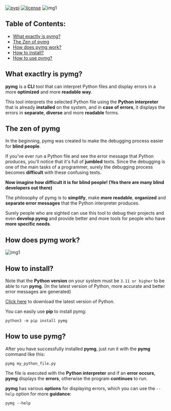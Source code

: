 [![pypi](https://img.shields.io/pypi/v/redh.svg)](https://pypi.org/project/redh/) [![license](https://img.shields.io/github/license/mimseyedi/pymg.svg)](https://github.com/mimseyedi/pymg/blob/master/LICENSE)
![img1](https://raw.githubusercontent.com/mimseyedi/pymg/master/docs/pymg-poster.png)

## Table of Contents: <a class="anchor" id="contents"></a>
* [What exactly is pymg?](#what)
* [The Zen of pymg](#zen)
* [How does pymg work?](#work)
* [How to install?](#install)
* [How to use pymg?](#use)


## What exactlry is pymg?<a class="anchor" id="what"></a>
 **pymg** is a **CLI** tool that can interpret Python files and display errors in a
 more **optimized** and more **readable way**.

This tool interprets the selected Python file using the **Python interpreter**
that is already **installed** on the system, and in **case of errors**, it displays
the errors in **separate**, **diverse** and more **readable** forms.

## The zen of pymg<a class="anchor" id="zen"></a>
In the beginning, pymg was created to make the debugging process easier for **blind people**.

If you've ever run a Python file and see the error message that Python produces, you'll notice that it's full of **jumbled** texts. Since the debugging is one of the main tasks of a programmer, surely the debugging process becomes **difficult** with these confusing texts.

**Now imagine how difficult it is for blind people! (Yes there are many blind developers out there)**

The philosophy of pymg is to **simplify**, make **more readable**, **organized** and **separate error messages** that the Python interpreter produces.

Surely people who are sighted can use this tool to debug their projects and even **develop pymg** and provide better and more tools for people who have **more specific needs**.

## How does pymg work?<a class="anchor" id="work"></a>
![img1](https://raw.githubusercontent.com/mimseyedi/pymg/master/docs/how-the-pymg-works.png)

## How to install?<a class="anchor" id="install"></a>
Note that the **Python version** on your system must be `3.11 or higher` to be able to run **pymg**. (In the latest version of Python, more accurate and better error messages are generated)

<a href="https://www.python.org/downloads/">Click here</a> to download the latest version of Python.

You can easily use **pip** to install pymg:
```
python3 -m pip install pymg
```

## How to use pymg?<a class="anchor" id="use"></a>
After you have successfully installed **pymg**, just run it with the **pymg** command like this:
```
pymg my_python_file.py
```
The file is executed with the **Python interpreter** and if an **error occurs**, **pymg** displays the **errors**, otherwise the program **continues** to run.


**pymg** has various **options** for displaying errors, which you can use the `--help` option for more **guidance**:
```
pymg --help
```

